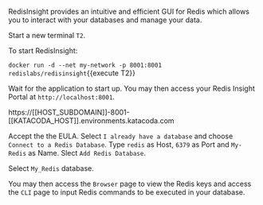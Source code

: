 RedisInsight provides an intuitive and efficient GUI for Redis which allows you to interact with your databases and manage your data.

Start a new terminal `T2`.

To start RedisInsight:

`docker run -d --net my-network -p 8001:8001 redislabs/redisinsight`{{execute T2}}

Wait for the application to start up. You may then access your Redis Insight Portal at `http://localhost:8001`.

 https://[[HOST_SUBDOMAIN]]-8001-[[KATACODA_HOST]].environments.katacoda.com
 

Accept the the EULA. 
Select `I already have a database` and choose `Connect to a Redis Database`.
Type `redis` as Host, `6379` as Port and `My-Redis` as Name. Slect `Add Redis Database`.

Select `My_Redis` database. 

You may then access the `Browser` page to view the Redis keys and access the `CLI` page to input Redis commands to be executed in your database.




